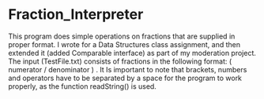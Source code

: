 # Fraction_Interpreter
This program does simple operations on fractions that are supplied in proper format. I wrote for a Data Structures class assignment, and then extended it (added
Comparable interface) as part of my moderation project.
The input (TestFile.txt) consists of fractions in the following format: ( numerator / denominator ) . It Is important to note that brackets, numbers and operators 
have to be separated by a space for the program to work properly, as the function readString() is used.

